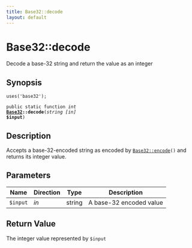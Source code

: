 ```yaml
---
title: Base32::decode
layout: default
---
```


# Base32::decode

Decode a base-32 string and return the value as an integer

## Synopsis

<code>uses('base32');</code>

<code>public static function <i>int</i> <b><a href="Base32">Base32</a>::decode</b>(<i>string</i> <i>[in]</i> <b>$input</b>)</code>

## Description

Accepts a base-32-encoded string as encoded by <code><a href="Base32%3A%3Aencode">Base32::encode</a>()</code> and
returns its integer value.

## Parameters

<table>
  <thead>
    <tr>
      <th>Name</th>
      <th>Direction</th>
      <th>Type</th>
      <th>Description</th>
    </tr>
  </thead>
  <tbody>
    <tr>
      <td><code>$input</code>
      <td><i>in</i></td>
      <td>string</td>
      <td>
A base-32 encoded value
      </td>
    </tr>
  </tbody>
</table>

## Return Value

The integer value represented by <code class="keyword">$input</code>

